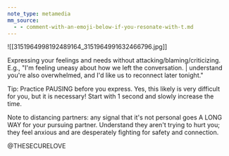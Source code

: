 ```yaml
---
note_type: metamedia
mm_source:
  - - comment-with-an-emoji-below-if-you-resonate-with-t.md
---
```


![[3151964998192489164_3151964991632466796.jpg]]

Expressing your feelings and needs without
attacking/blaming/criticizing. E.g., "I'm feeling uneasy
about how we left the conversation. | understand you're
also overwhelmed, and I'd like us to reconnect later
tonight."

Tip: Practice PAUSING before you express. Yes, this likely
is very difficult for you, but it is necessary! Start with 1
second and slowly increase the time.

Note to distancing partners: any signal that it's not
personal goes A LONG WAY for your pursuing partner.
Understand they aren't trying to hurt you; they feel
anxious and are desperately fighting for safety and
connection.

@THESECURELOVE


